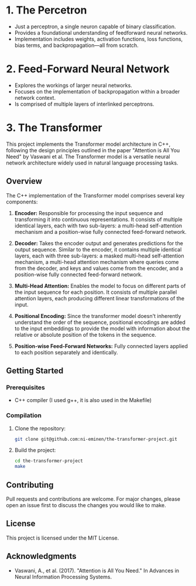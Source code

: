 # 1. The Percetron
- Just a perceptron, a single neuron capable of binary classification.
- Provides a foundational understanding of feedforward neural networks.
- Implementation includes weights, activation functions, loss functions, bias terms, and backpropagation—all from scratch.

# 2. Feed-Forward Neural Network
- Explores the workings of larger neural networks.
- Focuses on the implementation of backpropagation within a broader network context.
- Is comprised of multiple layers of interlinked perceptrons.

# 3. The Transformer

This project implements the Transformer model architecture in C++, following the design principles outlined in the paper "Attention is All You Need" by Vaswani et al. The Transformer model is a versatile neural network architecture widely used in natural language processing tasks.

## Overview

The C++ implementation of the Transformer model comprises several key components:

1. **Encoder:** Responsible for processing the input sequence and transforming it into continuous representations. It consists of multiple identical layers, each with two sub-layers: a multi-head self-attention mechanism and a position-wise fully connected feed-forward network.

2. **Decoder:** Takes the encoder output and generates predictions for the output sequence. Similar to the encoder, it contains multiple identical layers, each with three sub-layers: a masked multi-head self-attention mechanism, a multi-head attention mechanism where queries come from the decoder, and keys and values come from the encoder, and a position-wise fully connected feed-forward network.

3. **Multi-Head Attention:** Enables the model to focus on different parts of the input sequence for each position. It consists of multiple parallel attention layers, each producing different linear transformations of the input.

4. **Positional Encoding:** Since the transformer model doesn't inherently understand the order of the sequence, positional encodings are added to the input embeddings to provide the model with information about the relative or absolute position of the tokens in the sequence.

5. **Position-wise Feed-Forward Networks:** Fully connected layers applied to each position separately and identically.

## Getting Started

### Prerequisites

- C++ compiler (I used g++, it is also used in the Makefile)

### Compilation

1. Clone the repository:

   ```bash
   git clone git@github.com:ni-eminen/the-transformer-project.git
   ```

2. Build the project:

   ```bash
   cd the-transformer-project
   make
   ```

## Contributing

Pull requests and contributions are welcome. For major changes, please open an issue first to discuss the changes you would like to make.

## License

This project is licensed under the MIT License.

## Acknowledgments

- Vaswani, A., et al. (2017). "Attention is All You Need." In Advances in Neural Information Processing Systems.

